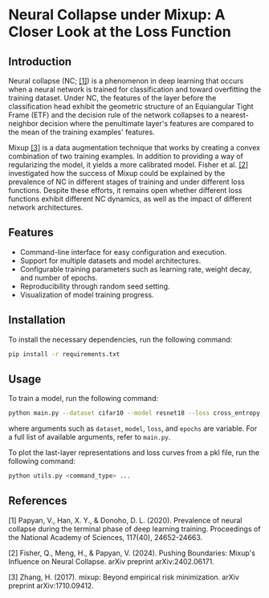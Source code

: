 # Neural Collapse under Mixup: A Closer Look at the Loss Function

## Introduction

Neural collapse (NC; [[1]](#1)) is a phenomenon in deep learning that occurs when a neural network is trained
for classification and toward overfitting the training dataset. Under NC, the features of the layer before
the classification head exhibit the geometric structure of an Equiangular Tight Frame (ETF) and the decision
rule of the network collapses to a nearest-neighbor decision where the penultimate layer's features are
compared to the mean of the training examples' features.

Mixup [[3]](#3) is a data augmentation technique that works by creating a convex combination of two training
examples. In addition to providing a way of regularizing the model, it yields a more calibrated model.
Fisher et al. [[2]](#2) investigated how the success of Mixup could be explained by the prevalence of NC
in different stages of training and under different loss functions. Despite these efforts, it remains open
whether different loss functions exhibit different NC dynamics, as well as the impact of different network
architectures.

## Features

- Command-line interface for easy configuration and execution.
- Support for multiple datasets and model architectures.
- Configurable training parameters such as learning rate, weight decay, and number of epochs.
- Reproducibility through random seed setting.
- Visualization of model training progress.

## Installation

To install the necessary dependencies, run the following command:

```bash
pip install -r requirements.txt
```

## Usage

To train a model, run the following command:
```bash
python main.py --dataset cifar10 --model resnet18 --loss cross_entropy --epochs 500
```
where arguments such as `dataset`, `model`, `loss`, and `epochs` are variable. For a full list of
available arguments, refer to `main.py`.

To plot the last-layer representations and loss curves from a pkl file, run the following command:
```bash
python utils.py <command_type> ...
```

## References

<a id="1">[1]</a>
Papyan, V., Han, X. Y., & Donoho, D. L. (2020). Prevalence of neural collapse during the terminal phase of deep learning training. Proceedings of the National Academy of Sciences, 117(40), 24652-24663.

<a id="2">[2]</a>
Fisher, Q., Meng, H., & Papyan, V. (2024). Pushing Boundaries: Mixup's Influence on Neural Collapse. arXiv preprint arXiv:2402.06171.

<a id="3">[3]</a>
Zhang, H. (2017). mixup: Beyond empirical risk minimization. arXiv preprint arXiv:1710.09412.
